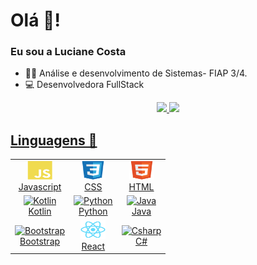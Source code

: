 # Olá 👋!  
### Eu sou a Luciane Costa

- 👩‍💻 Análise e desenvolvimento de Sistemas- FIAP 3/4.
- 💻 Desenvolvedora FullStack

<div align="center">
  <a href="">
  <img height="170em" src="https://github-readme-stats.vercel.app/api?username=LucianeC&show_icons=true&theme=dark&include_all_commits=true&count_private=true"/>
  <img height="170em" src="https://github-readme-stats.vercel.app/api/top-langs/?username=LucianeC&layout=compact&langs_count=7&theme=dark"/>
</div>
 
  ## Linguagens 🚀 


<div align="center">
  <table >
    <tr>
      <td align="center">
        <img alt="Javascript" height="30" width="40" src="https://raw.githubusercontent.com/devicons/devicon/master/icons/javascript/javascript-plain.svg">
        <br>Javascript
      </td>
      <td align="center">
        <img alt="CSS" height="30" width="40" src="https://raw.githubusercontent.com/devicons/devicon/master/icons/css3/css3-original.svg">
        <br>CSS
      </td>
      <td align="center">
        <img alt="HTML" height="30" width="40" src="https://raw.githubusercontent.com/devicons/devicon/master/icons/html5/html5-original.svg">
        <br>HTML
      </td>
    </tr>
    <tr>
      <td align="center">
        <img alt="Kotlin" height="30" width="40" src="https://cdn.jsdelivr.net/gh/devicons/devicon/icons/kotlin/kotlin-original.svg">
        <br>Kotlin
      </td>
      <td align="center">
        <img alt="Python" height="30" width="40" src="https://cdn.jsdelivr.net/gh/devicons/devicon/icons/python/python-original.svg">
        <br>Python
      </td>
      <td align="center">
        <img alt="Java" height="30" width="40" src="https://cdn.jsdelivr.net/gh/devicons/devicon/icons/java/java-original.svg">
        <br>Java
      </td>
    </tr>
    <tr>
      <td align="center">
        <img alt="Bootstrap" height="30" width="40" src="https://cdn.jsdelivr.net/gh/devicons/devicon/icons/bootstrap/bootstrap-plain.svg">
        <br>Bootstrap
      </td>
      <td align="center">
        <img alt="React" height="30" width="40" src="https://raw.githubusercontent.com/devicons/devicon/master/icons/react/react-original.svg">
        <br>React
      </td>
      <td align="center">
        <img alt="Csharp" height="30" width="40" src="https://cdn.jsdelivr.net/gh/devicons/devicon/icons/csharp/csharp-original.svg">
        <br>C#
      </td>
    </tr>
  </table>
</div>

</div>
            
          

   
</div>
</div>
  
  ##
  
  
           
          

 
